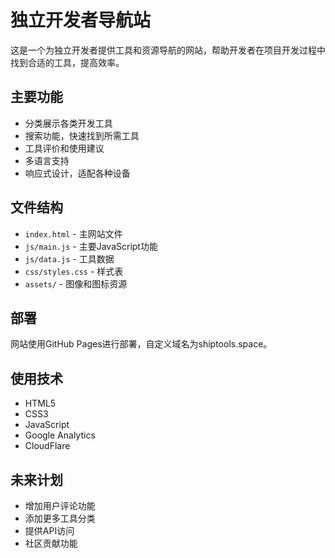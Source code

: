 # 独立开发者导航站

这是一个为独立开发者提供工具和资源导航的网站，帮助开发者在项目开发过程中找到合适的工具，提高效率。

## 主要功能

- 分类展示各类开发工具
- 搜索功能，快速找到所需工具
- 工具评价和使用建议
- 多语言支持
- 响应式设计，适配各种设备

## 文件结构

- `index.html` - 主网站文件
- `js/main.js` - 主要JavaScript功能
- `js/data.js` - 工具数据
- `css/styles.css` - 样式表
- `assets/` - 图像和图标资源

## 部署

网站使用GitHub Pages进行部署，自定义域名为shiptools.space。

## 使用技术

- HTML5
- CSS3
- JavaScript
- Google Analytics
- CloudFlare

## 未来计划

- 增加用户评论功能
- 添加更多工具分类
- 提供API访问
- 社区贡献功能 